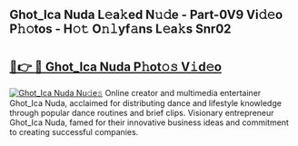## Ghot_Ica Nuda L𝚎a𝚔ed N𝚞𝚍e - Part-0V9 Vi𝚍𝚎o P𝚑𝚘tos - H𝚘𝚝 O𝚗𝚕yf𝚊ns L𝚎a𝚔s Snr02

# <h2><a href="http://kf9cwni.oniu.top/?m=Ghot_Ica+Nuda">🔗👉 🔴 Ghot_Ica Nuda P𝚑ot𝚘𝚜 V𝚒d𝚎o</a></h2>

[![Ghot_Ica Nuda Nu𝚍e𝚜](https://i.imgur.com/0qMVB7G.gif)](http://kf9cwni.oniu.top/?m=Ghot_Ica+Nuda)
Online creator and multimedia entertainer Ghot_Ica Nuda, acclaimed for distributing dance and lifestyle knowledge through popular dance routines and brief clips. Visionary entrepreneur Ghot_Ica Nuda, famed for their innovative business ideas and commitment to creating successful companies.  
